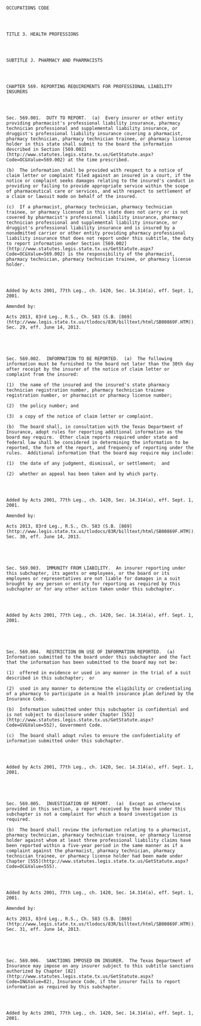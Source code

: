 ﻿
    
    
    	
    					
    
    
    OCCUPATIONS CODE
    
      
    
    
    TITLE 3. HEALTH PROFESSIONS
    
      
    
    
    SUBTITLE J. PHARMACY AND PHARMACISTS
    
      
    
    
    CHAPTER 569. REPORTING REQUIREMENTS FOR PROFESSIONAL LIABILITY INSURERS
    
      
    
    
    Sec. 569.001.  DUTY TO REPORT.  (a)  Every insurer or other entity providing pharmacist's professional liability insurance, pharmacy technician professional and supplemental liability insurance, or druggist's professional liability insurance covering a pharmacist, pharmacy technician, pharmacy technician trainee, or pharmacy license holder in this state shall submit to the board the information described in Section [569.002](http://www.statutes.legis.state.tx.us/GetStatute.aspx?Code=OC&Value=569.002) at the time prescribed.
    
    (b)  The information shall be provided with respect to a notice of claim letter or complaint filed against an insured in a court, if the notice or complaint seeks damages relating to the insured's conduct in providing or failing to provide appropriate service within the scope of pharmaceutical care or services, and with respect to settlement of a claim or lawsuit made on behalf of the insured.
    
    (c)  If a pharmacist, pharmacy technician, pharmacy technician trainee, or pharmacy licensed in this state does not carry or is not covered by pharmacist's professional liability insurance, pharmacy technician professional and supplemental liability insurance, or druggist's professional liability insurance and is insured by a nonadmitted carrier or other entity providing pharmacy professional liability insurance that does not report under this subtitle, the duty to report information under Section [569.002](http://www.statutes.legis.state.tx.us/GetStatute.aspx?Code=OC&Value=569.002) is the responsibility of the pharmacist, pharmacy technician, pharmacy technician trainee, or pharmacy license holder.
    
    
    
    
    Added by Acts 2001, 77th Leg., ch. 1420, Sec. 14.314(a), eff. Sept. 1, 2001.
    
    Amended by: 
    
    Acts 2013, 83rd Leg., R.S., Ch. 583 (S.B. [869](http://www.legis.state.tx.us/tlodocs/83R/billtext/html/SB00869F.HTM)), Sec. 29, eff. June 14, 2013.
    
    
    
    
    
    Sec. 569.002.  INFORMATION TO BE REPORTED.  (a)  The following information must be furnished to the board not later than the 30th day after receipt by the insurer of the notice of claim letter or complaint from the insured:
    
    (1)  the name of the insured and the insured's state pharmacy technician registration number, pharmacy technician trainee registration number, or pharmacist or pharmacy license number;
    
    (2)  the policy number; and
    
    (3)  a copy of the notice of claim letter or complaint.
    
    (b)  The board shall, in consultation with the Texas Department of Insurance, adopt rules for reporting additional information as the board may require.  Other claim reports required under state and federal law shall be considered in determining the information to be reported, the form of the report, and frequency of reporting under the rules.  Additional information that the board may require may include:
    
    (1)  the date of any judgment, dismissal, or settlement;  and
    
    (2)  whether an appeal has been taken and by which party.
    
    
    
    
    Added by Acts 2001, 77th Leg., ch. 1420, Sec. 14.314(a), eff. Sept. 1, 2001.
    
    Amended by: 
    
    Acts 2013, 83rd Leg., R.S., Ch. 583 (S.B. [869](http://www.legis.state.tx.us/tlodocs/83R/billtext/html/SB00869F.HTM)), Sec. 30, eff. June 14, 2013.
    
    
    
    
    
    Sec. 569.003.  IMMUNITY FROM LIABILITY.  An insurer reporting under this subchapter, its agents or employees, or the board or its employees or representatives are not liable for damages in a suit brought by any person or entity for reporting as required by this subchapter or for any other action taken under this subchapter.
    
    
    
    
    Added by Acts 2001, 77th Leg., ch. 1420, Sec. 14.314(a), eff. Sept. 1, 2001.
    
    
    
    
    
    Sec. 569.004.  RESTRICTION ON USE OF INFORMATION REPORTED.  (a)  Information submitted to the board under this subchapter and the fact that the information has been submitted to the board may not be:
    
    (1)  offered in evidence or used in any manner in the trial of a suit described in this subchapter;  or
    
    (2)  used in any manner to determine the eligibility or credentialing of a pharmacy to participate in a health insurance plan defined by the Insurance Code.
    
    (b)  Information submitted under this subchapter is confidential and is not subject to disclosure under Chapter [552](http://www.statutes.legis.state.tx.us/GetStatute.aspx?Code=GV&Value=552), Government Code.
    
    (c)  The board shall adopt rules to ensure the confidentiality of information submitted under this subchapter.
    
    
    
    
    Added by Acts 2001, 77th Leg., ch. 1420, Sec. 14.314(a), eff. Sept. 1, 2001.
    
    
    
    
    
    Sec. 569.005.  INVESTIGATION OF REPORT.  (a)  Except as otherwise provided in this section, a report received by the board under this subchapter is not a complaint for which a board investigation is required.
    
    (b)  The board shall review the information relating to a pharmacist, pharmacy technician, pharmacy technician trainee, or pharmacy license holder against whom at least three professional liability claims have been reported within a five-year period in the same manner as if a complaint against the pharmacist, pharmacy technician, pharmacy technician trainee, or pharmacy license holder had been made under Chapter [555](http://www.statutes.legis.state.tx.us/GetStatute.aspx?Code=OC&Value=555).
    
    
    
    
    Added by Acts 2001, 77th Leg., ch. 1420, Sec. 14.314(a), eff. Sept. 1, 2001.
    
    Amended by: 
    
    Acts 2013, 83rd Leg., R.S., Ch. 583 (S.B. [869](http://www.legis.state.tx.us/tlodocs/83R/billtext/html/SB00869F.HTM)), Sec. 31, eff. June 14, 2013.
    
    
    
    
    
    Sec. 569.006.  SANCTIONS IMPOSED ON INSURER.  The Texas Department of Insurance may impose on any insurer subject to this subtitle sanctions authorized by Chapter [82](http://www.statutes.legis.state.tx.us/GetStatute.aspx?Code=IN&Value=82), Insurance Code, if the insurer fails to report information as required by this subchapter.
    
    
    
    
    Added by Acts 2001, 77th Leg., ch. 1420, Sec. 14.314(a), eff. Sept. 1, 2001.
    
    
    
    
    				
